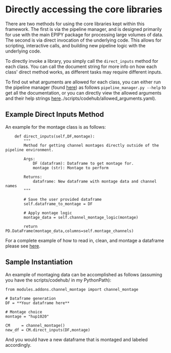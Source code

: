 # Directly accessing the core libraries

There are two methods for using the core libraries kept within this framework. The first is via the pipeline manager, and is designed primarily for use with the main EPIPY package for processing large volumes of data. The second is via direct invocation of the underlying code. This allows for scripting, interactive calls, and building new pipeline logic with the underlying code.

To directly invoke a library, you simply call the `direct_inputs` method for each class. You can call the document string for more info on how each class' direct method works, as different tasks may require different inputs.

To find out what arguments are allowed for each class, you can either run the pipeline manager (found [here](../scripts/codehub/)) as follows `pipeline_manager.py --help` to get all the documentation, or you can directly view the allowed arguments and their help strings [here]()../scripts/codehub/allowed_arguments.yaml).

## Example Direct Inputs Method

An example for the montage class is as follows:
```
    def direct_inputs(self,DF,montage):
        """
        Method for getting channel montages directly outside of the pipeline environment.

        Args:
            DF (datafram): Dataframe to get montage for.
            montage (str): Montage to perform

        Returns:
            dataframe: New dataframe with montage data and channel names
        """
        
        # Save the user provided dataframe
        self.dataframe_to_montage = DF

        # Apply montage logic
        montage_data = self.channel_montage_logic(montage)

        return PD.DataFrame(montage_data,columns=self.montage_channels)
```

For a complete example of how to read in, clean, and montage a dataframe please see [here](./example_direct_invocation.py).

## Sample Instantiation

An example of montaging data can be accomplished as follows (assuming you have the scripts/codehub/ in my PythonPath):

```
from modules.addons.channel_montage import channel_montage

# Dataframe generation
DF = **Your dataframe here**

# Montage choice
montage = "hup1020"

CM     = channel_montage()
new_df = CM.direct_inputs(DF,montage)
```

And you would have a new dataframe that is montaged and labeled accordingly.
